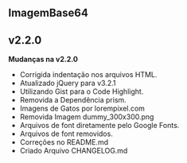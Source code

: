 ## ImagemBase64 ##
## v2.2.0 ##

**Mudanças na v2.2.0**

- Corrigida indentação nos arquivos HTML.
- Atualizado jQuery para v3.2.1
- Utilizando Gist para o Code Highlight.
- Removida a Dependência prism.
- Imagens de Gatos por lorempixel.com
- Removida Imagem dummy_300x300.png
- Arquivos de font diretamente pelo Google Fonts. 
- Arquivos de font removidos.
- Correções no README.md
- Criado Arquivo CHANGELOG.md
